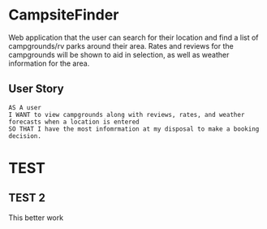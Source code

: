 
# CampsiteFinder 

Web application that the user can search for their location and find a list of campgrounds/rv parks around their area. Rates and reviews for the campgrounds will be shown to aid in selection, as well as weather information for the area.

## User Story

```
AS A user
I WANT to view campgrounds along with reviews, rates, and weather forecasts when a location is entered
SO THAT I have the most infomrmation at my disposal to make a booking decision.
```
# TEST

## TEST 2


This better work